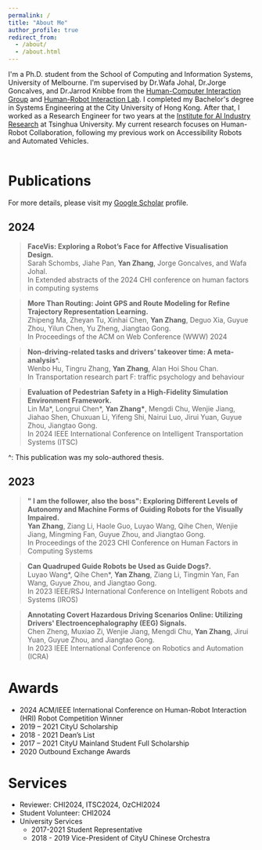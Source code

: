 ```yaml
---
permalink: /
title: "About Me"
author_profile: true
redirect_from: 
  - /about/
  - /about.html
---
```


I'm a Ph.D. student from the School of Computing and Information Systems, University of Melbourne. I'm supervised by Dr.Wafa Johal, Dr.Jorge Goncalves, and Dr.Jarrod Knibbe from the [Human-Computer Interaction Group](https://cis.unimelb.edu.au/hci) and [Human-Robot Interaction Lab](https://chri-lab.github.io/).
I completed my Bachelor's degree in Systems Engineering at the City University of Hong Kong. After that, I worked as a Research Engineer for two years at the [Institute for AI Industry Research](https://air.tsinghua.edu.cn/en/) at Tsinghua University.
My current research focuses on Human-Robot Collaboration, following my previous work on Accessibility Robots and Automated Vehicles.
<br/><br/>

Publications
======
For more details, please visit my [Google Scholar](https://scholar.google.com/citations?user=CyIEsPgAAAAJ&hl=EN) profile.

2024
------
>**FaceVis: Exploring a Robot’s Face for Affective Visualisation Design.**<br>
>Sarah Schombs, Jiahe Pan, **Yan Zhang**, Jorge Goncalves, and Wafa Johal.<br>
>In Extended abstracts of the 2024 CHI conference on human factors in computing systems

>**More Than Routing: Joint GPS and Route Modeling for Refine Trajectory Representation Learning.**<br>
>Zhipeng Ma, Zheyan Tu, Xinhai Chen, **Yan Zhang**, Deguo Xia, Guyue Zhou, Yilun Chen, Yu Zheng, Jiangtao Gong.<br>
>In Proceedings of the ACM on Web Conference (WWW) 2024

>**Non-driving-related tasks and drivers’ takeover time: A meta-analysis^.**<br>
>Wenbo Hu, Tingru Zhang, **Yan Zhang**, Alan Hoi Shou Chan.<br>
>In Transportation research part F: traffic psychology and behaviour<br>

>**Evaluation of Pedestrian Safety in a High-Fidelity Simulation Environment Framework.**<br>
>Lin Ma&#42;, Longrui Chen&#42;, **Yan Zhang&#42;**, Mengdi Chu, Wenjie Jiang, Jiahao Shen, Chuxuan Li, Yifeng Shi, Nairui Luo, Jirui Yuan, Guyue Zhou, Jiangtao Gong.<br>
>In 2024 IEEE International Conference on Intelligent Transportation Systems (ITSC)

^: This publication was my solo-authored thesis.

2023
------
>**" I am the follower, also the boss": Exploring Different Levels of Autonomy and Machine Forms of Guiding Robots for the Visually Impaired.**<br>
>**Yan Zhang**, Ziang Li, Haole Guo, Luyao Wang, Qihe Chen, Wenjie Jiang, Mingming Fan, Guyue Zhou, and Jiangtao Gong.<br>
>In Proceedings of the 2023 CHI Conference on Human Factors in Computing Systems  

>**Can Quadruped Guide Robots be Used as Guide Dogs?.**<br>
>Luyao Wang&#42;, Qihe Chen&#42;, **Yan Zhang**, Ziang Li, Tingmin Yan, Fan Wang, Guyue Zhou, and Jiangtao Gong.<br>
>In 2023 IEEE/RSJ International Conference on Intelligent Robots and Systems (IROS)

>**Annotating Covert Hazardous Driving Scenarios Online: Utilizing Drivers' Electroencephalography (EEG) Signals.**<br>
>Chen Zheng, Muxiao Zi, Wenjie Jiang, Mengdi Chu, **Yan Zhang**, Jirui Yuan, Guyue Zhou, and Jiangtao Gong.<br>
>In 2023 IEEE International Conference on Robotics and Automation (ICRA)

Awards
======
* 2024 ACM/IEEE International Conference on Human-Robot Interaction (HRI) Robot Competition Winner
* 2019 – 2021 CityU Scholarship
* 2018 - 2021 Dean’s List
* 2017 – 2021 CityU Mainland Student Full Scholarship
* 2020 Outbound Exchange Awards

Services
======
* Reviewer: CHI2024, ITSC2024, OzCHI2024
* Student Volunteer: CHI2024
* University Services
  * 2017-2021 Student Representative
  * 2018 - 2019 Vice-President of CityU Chinese Orchestra


